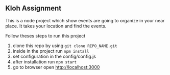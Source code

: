 <h2>Kloh Assignment</h2>

<p>This is a node project which show events are going to organize in your near place. It takes your location and find the events.</p>

<p>Follow theses steps to run this project</p>

<ol>
<li>clone this repo by using <code>git clone REPO_NAME.git</code></li>
<li>inside in the project run <code>npm install</code></li>
<li>set configuration in the config/config.js</li>
<li>after installation run <code>npm start</code></li>
<li> go to browser open <a href="http://localhost:3000">http://localhost:3000</a></li>
</ol>
